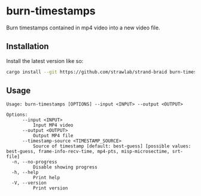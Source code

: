# burn-timestamps

Burn timestamps contained in mp4 video into a new video file.

## Installation

Install the latest version like so:

```bash
cargo install --git https://github.com/strawlab/strand-braid burn-timestamps
```

## Usage

```
Usage: burn-timestamps [OPTIONS] --input <INPUT> --output <OUTPUT>

Options:
      --input <INPUT>
          Input MP4 video
      --output <OUTPUT>
          Output MP4 file
      --timestamp-source <TIMESTAMP_SOURCE>
          Source of timestamp [default: best-guess] [possible values: best-guess, frame-info-recv-time, mp4-pts, misp-microsectime, srt-file]
  -n, --no-progress
          Disable showing progress
  -h, --help
          Print help
  -V, --version
          Print version
```
